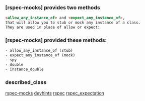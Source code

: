 ### [rspec-mocks] provides two methods

```html
<allow_any_instance_of> and <expect_any_instance_of>,
that will allow you to stub or mock any instance of a class.
They are used in place of allow or expect:
```

### [rspec-mocks] provided these methods:

```html
- allow_any_instance_of (stub)
- expect_any_instance_of (mock)
- spy
- double
- instance_double
```

### described_class

[rspec-mocks](https://relishapp.com/rspec/rspec-mocks/docs/working-with-legacy-code/any-instance)
[devhints](https://devhints.io/rspec)
[rspec](https://spartchou.gitbooks.io/ruby-on-rails-basic/content/rspec/stub.html)
[rspec_expectation](https://kapeli.com/cheat_sheets/RSpec_Expectations.docset/Contents/Resources/Documents/index)
